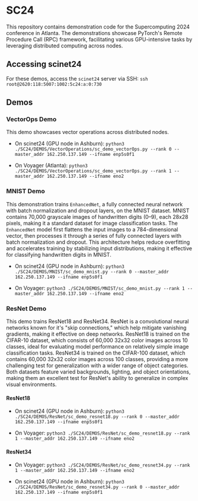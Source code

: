 # SC24
This repository contains demonstration code for the Supercomputing 2024 conference in Atlanta. The demonstrations showcase PyTorch's Remote Procedure Call (RPC) framework, facilitating various GPU-intensive tasks by leveraging distributed computing across nodes.
## Accessing scinet24


For these demos, access the `scinet24` server via SSH:
``` ssh root@2620:118:5007:1002:5c24:a:0:730 ```

## Demos

### VectorOps Demo
This demo showcases vector operations across distributed nodes.

- On scinet24 (GPU node in Ashburn):
``` python3 ./SC24/DEMOS/VectorOperations/sc_demo_vectorOps.py --rank 0 --master_addr 162.250.137.149 --ifname enp5s0f1 ```

- On Voyager (Atlanta):
``` python3 ./SC24/DEMOS/VectorOperations/sc_demo_vectorOps.py --rank 1 --master_addr 162.250.137.149 --ifname eno2 ```

### MNIST Demo
This demonstration trains `EnhancedNet`, a fully connected neural network with batch normalization and dropout layers, on the MNIST dataset. MNIST contains 70,000 grayscale images of handwritten digits (0–9), each 28x28 pixels, making it a standard dataset for image classification tasks. The `EnhancedNet` model first flattens the input images to a 784-dimensional vector, then processes it through a series of fully connected layers with batch normalization and dropout. This architecture helps reduce overfitting and accelerates training by stabilizing input distributions, making it effective for classifying handwritten digits in MNIST.

- On scinet24 (GPU node in Ashburn):
``` python3 ./SC24/DEMOS/MNIST/sc_demo_mnist.py --rank 0 --master_addr 162.250.137.149 --ifname enp5s0f1 ```

- On Voyager:
``` python3 ./SC24/DEMOS/MNIST/sc_demo_mnist.py --rank 1 --master_addr 162.250.137.149 --ifname eno2 ```

### ResNet Demo

This demo trains ResNet18 and ResNet34. ResNet is a convolutional neural networks known for it's "skip connections," which help mitigate vanishing gradients, making it effective on deep networks. ResNet18 is trained on the CIFAR-10 dataset, which consists of 60,000 32x32 color images across 10 classes, ideal for evaluating model performance on relatively simple image classification tasks. ResNet34 is trained on the CIFAR-100 dataset, which contains 60,000 32x32 color images across 100 classes, providing a more challenging test for generalization with a wider range of object categories. Both datasets feature varied backgrounds, lighting, and object orientations, making them an excellent test for ResNet's ability to generalize in complex visual environments.


#### ResNet18
- On scinet24 (GPU node in Ashburn):
``` python3 ./SC24/DEMOS/ResNet/sc_demo_resnet18.py --rank 0 --master_addr 162.250.137.149 --ifname enp5s0f1 ```


- On Voyager:
``` python3 ./SC24/DEMOS/ResNet/sc_demo_resnet18.py --rank 1 --master_addr 162.250.137.149 --ifname eno2 ```

#### ResNet34

- On Voyager:
``` python3 ./SC24/DEMOS/ResNet/sc_demo_resnet34.py --rank 1 --master_addr 162.250.137.149 --ifname eno2 ```

- On scinet24 (GPU node in Ashburn):
``` python3 ./SC24/DEMOS/ResNet/sc_demo_resnet34.py --rank 0 --master_addr 162.250.137.149 --ifname enp5s0f1 ```




